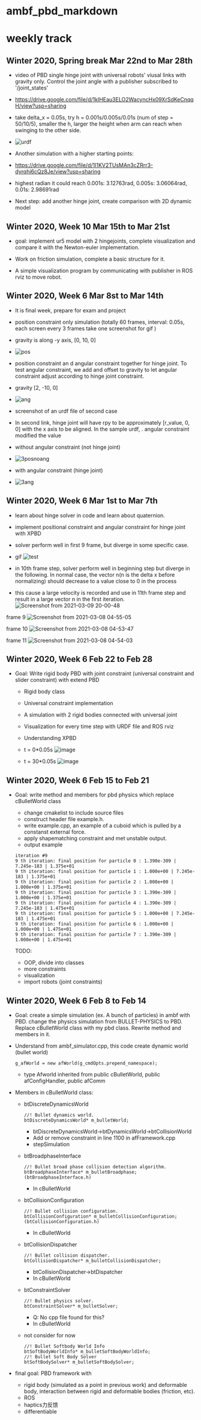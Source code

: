 # ambf_pbd_markdown
# weekly track

## Winter 2020, Spring break Mar 22nd to Mar 28th

  - video of PBD single hinge joint with universal robots' viusal links with gravity only. Control the joint angle with a publisher subscribed to '/joint_states'
  - https://drive.google.com/file/d/1kIHEau3ELO2WacyncHx09XrSdKeCnqqH/view?usp=sharing
  - take delta_x = 0.05s, try h = 0.001s/0.005s/0.01s (num of step = 50/10/5), smaller the h, larger the height when arm can reach when swinging to the other side. 
  - ![urdf](https://user-images.githubusercontent.com/51052629/112269111-2a8d7100-8c35-11eb-8e5f-9bd9d563d5fb.png)

  - Another simulation with a higher starting points:
  - https://drive.google.com/file/d/1I1KV2TUsMAn3cZRrr3-dyrqhi6cQz8Je/view?usp=sharing




  - highest radian it could reach 0.001s: 3.12763rad, 0.005s: 3.06064rad, 0.01s: 2.98691rad
  - Next step: add another hinge joint, create comparison with 2D dynamic model


## Winter 2020, Week 10 Mar 15th to Mar 21st 
  - goal: implement ur5 model with 2 hingejoints, complete visualization and compare it with the Newton-euler implementation.

  - Work on friction simulation, complete a basic structure for it.
  - A simple visualization program by communicating with publisher in ROS rviz to move robot. 

## Winter 2020, Week 6 Mar 8st to Mar 14th 

  - It is final week, prepare for exam and project
  - position constraint only simulation (totally 60 frames, interval: 0.05s, each screen every 3 frames take one screenshot for gif )
  - gravity is along -y axis, [0, 10, 0]
  - ![pos](https://user-images.githubusercontent.com/51052629/110712337-e078aa00-81b5-11eb-8fb8-8815c6766713.gif)


  - position constraint an d angular constraint together for hinge joint. To test angular constraint, we add and offset to gravity to let angular constraint adjust according to hinge joint constraint.
  - gravity [2, -10, 0]
  - ![ang](https://user-images.githubusercontent.com/51052629/110713201-5bda5b80-81b6-11eb-83ab-f855d4b42a5b.gif)

  - screenshot of an urdf file of second case
  - In second link, hinge joint will have rpy to be approximately [r_value, 0, 0] with the x axis to be aligned. In the sample urdf, <origin rpy="2.09e+00 1.43e-03 1.10e-03" xyz="1.61e-03 -1.12e+00 -4.97e-01"/>. angular constraint modified the value
  - without angular constraint (not hinge joint)
  - ![3posnoang](https://user-images.githubusercontent.com/51052629/110714451-3e0df600-81b8-11eb-80a2-fcc471761379.png)
  - with angular constraint (hinge joint)
  - ![3ang](https://user-images.githubusercontent.com/51052629/110714452-40705000-81b8-11eb-93d0-4007afc0ac57.png)




## Winter 2020, Week 6 Mar 1st to Mar 7th

  - learn about hinge solver in code and learn about quaternion.
  - implement positional constraint and angular constraint for hinge joint with XPBD
  - solver perform well in first 9 frame, but diverge in some specific case.

  - gif
  ![test](https://user-images.githubusercontent.com/51052629/110669297-0b94d680-8181-11eb-9376-ed1e800779cc.gif)
  - in 10th frame step, solver perform well in beginning step but diverge in the following. In normal case, the vector n(n is the delta x before normalizing) should decrease to a value close to 0 in the process 
  - this cause a large velocity is recorded and use in 11th frame step and result in a large vector n in the first iteration.
  ![Screenshot from 2021-03-09 20-00-48](https://user-images.githubusercontent.com/51052629/110574563-2ed46d00-8112-11eb-8dc2-b9bb66e975ae.png)

  frame 9
  ![Screenshot from 2021-03-08 04-55-05](https://user-images.githubusercontent.com/51052629/110573971-14e65a80-8111-11eb-86ba-43e9d68b8503.png)

  frame 10
  ![Screenshot from 2021-03-08 04-53-47](https://user-images.githubusercontent.com/51052629/110573937-05671180-8111-11eb-9418-8259ecb6efcb.png)
  
  frame 11
  ![Screenshot from 2021-03-08 04-54-03](https://user-images.githubusercontent.com/51052629/110573953-0d26b600-8111-11eb-8c48-95b6ec72ebcb.png)




## Winter 2020, Week 6 Feb 22 to Feb 28
- Goal: Write rigid body PBD with joint constraint (universal constraint and slider constraint) with extend PBD

  - Rigid body class
  - Universal constraint implementation
  - A simulation with 2 rigid bodies connected with universal joint
  - Visualization for every time step with URDF file and ROS rviz
  - Understanding XPBD
  - t = 0*0.05s
  ![image](https://user-images.githubusercontent.com/51052629/109461780-84748f80-7a17-11eb-9c4f-a7482fa8734b.png)

  - t = 30*0.05s
  ![image](https://user-images.githubusercontent.com/51052629/109461872-a241f480-7a17-11eb-84f1-ffee9de73be8.png)


## Winter 2020, Week 6 Feb 15 to Feb 21
- Goal: write method and members for pbd physics which replace cBulletWorld class

  - change cmakelist to include source files
  - construct header file example.h.
  - write example.cpp, an example of a cuboid which is pulled by a constanst external force.
  - apply shapematching constraint and met unstable output.
  - output example
  ```
  iteration #9
  9 th iteration: final position for particle 0 : 1.390e-309 | 7.245e-183 | 1.375e+01 
  9 th iteration: final position for particle 1 : 1.000e+00 | 7.245e-183 | 1.375e+01 
  9 th iteration: final position for particle 2 : 1.000e+00 | 1.000e+00 | 1.375e+01 
  9 th iteration: final position for particle 3 : 1.390e-309 | 1.000e+00 | 1.375e+01 
  9 th iteration: final position for particle 4 : 1.390e-309 | 7.245e-183 | 1.475e+01 
  9 th iteration: final position for particle 5 : 1.000e+00 | 7.245e-183 | 1.475e+01 
  9 th iteration: final position for particle 6 : 1.000e+00 | 1.000e+00 | 1.475e+01 
  9 th iteration: final position for particle 7 : 1.390e-309 | 1.000e+00 | 1.475e+01
  ```
  
  TODO:
    - OOP, divide into classes
    - more constraints
    - visualization
    - import robots (joint constraints)



## Winter 2020, Week 6 Feb 8 to Feb 14

- Goal: create a simple simulation (ex. A bunch of particles) in ambf with PBD. change the physics simulation from BULLET-PHYSICS to PBD. Replace cBulletWorld class with my pbd class. Rewrite method and members in it. 


- Understand from ambf_simulator.cpp, this code create dynamic world (bullet world) 
  ```
  g_afWorld = new afWorld(g_cmdOpts.prepend_namespace);
  ```
  - type Afworld inherited from public cBulletWorld, public afConfigHandler, public afComm
  
- Members in cBulletWorld class:
  - btDiscreteDynamicsWorld
    ```
    //! Bullet dynamics world.
    btDiscreteDynamicsWorld* m_bulletWorld;
    ```
    - btDiscreteDynamicsWorld->btDynamicsWorld->btCollisionWorld
    - Add or remove constraint in line 1100 in afFramework.cpp
    - stepSimulation

  - btBroadphaseInterface
    ```
    //! Bullet broad phase collision detection algorithm.
    btBroadphaseInterface* m_bulletBroadphase; (btBroadphaseInterface.h)
    ```
    - In cBulletWorld

  - btCollisionConfiguration
    ```
    //! Bullet collision configuration.
    btCollisionConfiguration* m_bulletCollisionConfiguration; (btCollisionConfiguration.h)
    ```
    - In cBulletWorld

  - btCollisionDispatcher
    ```
    //! Bullet collision dispatcher.
    btCollisionDispatcher* m_bulletCollisionDispatcher;
    ```
    - btCollisionDispatcher->btDispatcher
    - In cBulletWorld

  - btConstraintSolver
    ```
    //! Bullet physics solver.
    btConstraintSolver* m_bulletSolver;
    ```
    - Q: No cpp file found for this?
    - In cBulletWorld

  - not consider for now
    ```
    //! Bullet Softbody World Info
    btSoftBodyWorldInfo* m_bulletSoftBodyWorldInfo;
    //! Bullet Soft Body Solver
    btSoftBodySolver* m_bulletSoftBodySolver;
    ```

- final goal: PBD framework with
  - rigid body (simulated as a point in previous work) and deformable body, interaction between rigid and deformable bodies (friction, etc).
  - ROS
  - haptics力反馈
  - differentiable

